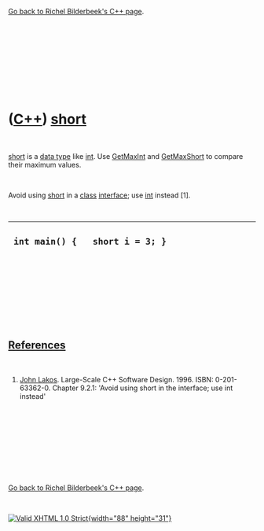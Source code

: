 

[Go back to Richel Bilderbeek's C++ page](Cpp.htm).

 

 

 

 

 

([C++](Cpp.htm)) [short](CppShort.htm)
======================================

 

[short](CppShort.htm) is a [data type](CppDataType.htm) like
[int](CppInt.htm). Use [GetMaxInt](CppGetMaxInt.htm) and
[GetMaxShort](CppGetMaxShort.htm) to compare their maximum values.

 

Avoid using [short](CppShort.htm) in a [class](CppClass.htm)
[interface](CppInterface.htm); use [int](CppInt.htm) instead \[1\].

 

  ----------------------------------
  ` int main() {   short i = 3; }`
  ----------------------------------

 

 

 

 

 

[References](CppReferences.htm)
-------------------------------

 

1.  [John Lakos](CppJohnLakos.htm). Large-Scale C++ Software Design.
    1996. ISBN: 0-201-63362-0. Chapter 9.2.1: 'Avoid using short in the
    interface; use int instead'

 

 

 

 

 

[Go back to Richel Bilderbeek's C++ page](Cpp.htm).



 

[![Valid XHTML 1.0 Strict](valid-xhtml10.png){width="88"
height="31"}](http://validator.w3.org/check?uri=referer)
